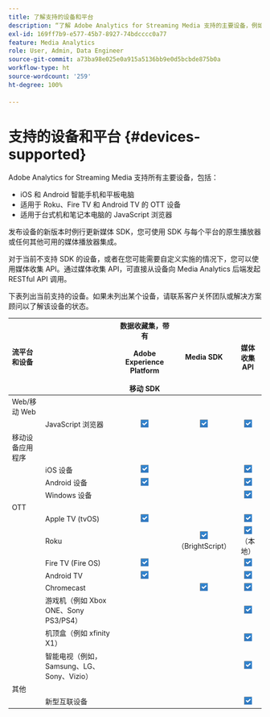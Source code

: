 ```yaml
---
title: 了解支持的设备和平台
description: “了解 Adobe Analytics for Streaming Media 支持的主要设备，例如 iOS、Android、OTT 设备和 JavaScript 浏览器。”
exl-id: 169ff7b9-e577-45b7-8927-74bdcccc0a77
feature: Media Analytics
role: User, Admin, Data Engineer
source-git-commit: a73ba98e025e0a915a5136bb9e0d5bcbde875b0a
workflow-type: ht
source-wordcount: '259'
ht-degree: 100%

---
```


# 支持的设备和平台 {#devices-supported}

Adobe Analytics for Streaming Media 支持所有主要设备，包括：

* iOS 和 Android 智能手机和平板电脑
* 适用于 Roku、Fire TV 和 Android TV 的 OTT 设备
* 适用于台式机和笔记本电脑的 JavaScript 浏览器

发布设备的新版本时例行更新媒体 SDK，您可使用 SDK 与每个平台的原生播放器或任何其他可用的媒体播放器集成。

对于当前不支持 SDK 的设备，或者在您可能需要自定义实施的情况下，您可以使用媒体收集 API。通过媒体收集 API，可直接从设备向 Media Analytics 后端发起 RESTful API 调用。

下表列出当前支持的设备。如果未列出某个设备，请联系客户关怀团队或解决方案顾问以了解该设备的状态。

| 流平台和设备 |  | 数据收藏集，带有<br></br>Adobe Experience Platform<br></br> 移动 SDK | Media SDK | 媒体收集 API |
|:---|:---|:---:|:---:|:---:|
| Web/移动 Web |  |  |  |  |
|  | JavaScript 浏览器 | ![支持](/help/assets/icon-blue-check.png) | ![支持](/help/assets/icon-blue-check.png) | ![支持](/help/assets/icon-blue-check.png) |
| 移动设备应用程序 |  |  |  |  |
|  | iOS 设备 | ![支持](/help/assets/icon-blue-check.png) |  | ![支持](/help/assets/icon-blue-check.png) |
|  | Android 设备 | ![支持](/help/assets/icon-blue-check.png) |  | ![支持](/help/assets/icon-blue-check.png) |
|  | Windows 设备 |  |  | ![支持](/help/assets/icon-blue-check.png) |
| OTT |  |  |  |  |
|  | Apple TV  (tvOS) | ![支持](/help/assets/icon-blue-check.png) |  | ![支持](/help/assets/icon-blue-check.png) |
|  | Roku |  | ![支持](/help/assets/icon-blue-check.png)<br>（BrightScript） | ![支持](/help/assets/icon-blue-check.png)<br>（本地） |
|  | Fire TV (Fire OS) | ![支持](/help/assets/icon-blue-check.png) |  | ![支持](/help/assets/icon-blue-check.png) |
|  | Android TV | ![支持](/help/assets/icon-blue-check.png) |  | ![支持](/help/assets/icon-blue-check.png) |
|  | Chromecast |  | ![支持](/help/assets/icon-blue-check.png) | ![支持](/help/assets/icon-blue-check.png) |
|  | 游戏机（例如 Xbox ONE、Sony PS3/PS4） |  |  | ![支持](/help/assets/icon-blue-check.png) |
|  | 机顶盒（例如 xfinity X1） |  |  | ![支持](/help/assets/icon-blue-check.png) |
|  | 智能电视（例如，Samsung、LG、Sony、Vizio） |  |  | ![支持](/help/assets/icon-blue-check.png) |
| 其他 |  |  |  |  |
|  | 新型互联设备 |  |  | ![支持](/help/assets/icon-blue-check.png) |
